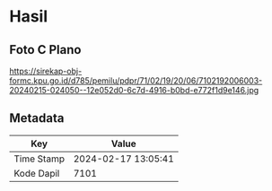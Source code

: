 # Hasil

## Foto C Plano

https://sirekap-obj-formc.kpu.go.id/d785/pemilu/pdpr/71/02/19/20/06/7102192006003-20240215-024050--12e052d0-6c7d-4916-b0bd-e772f1d9e146.jpg


## Metadata

| Key        | Value               |
| ---------- | ------------------- |
| Time Stamp | 2024-02-17 13:05:41 |
| Kode Dapil | 7101                |



